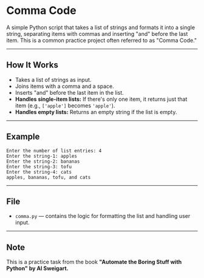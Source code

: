 # Comma Code

A simple Python script that takes a list of strings and formats it into a single string, separating items with commas and inserting "and" before the last item. This is a common practice project often referred to as "Comma Code."

---

## How It Works

- Takes a list of strings as input.
- Joins items with a comma and a space.
- Inserts "and" before the last item in the list.
- **Handles single-item lists:** If there's only one item, it returns just that item (e.g., `['apple']` becomes `'apple'`).
- **Handles empty lists:** Returns an empty string if the list is empty.

---

## Example

```
Enter the number of list entries: 4
Enter the string-1: apples
Enter the string-2: bananas
Enter the string-3: tofu
Enter the string-4: cats
apples, bananas, tofu, and cats
```

---

## File

- `comma.py` — contains the logic for formatting the list and handling user input.

---

## Note

This is a practice task from the book **"Automate the Boring Stuff with Python" by Al Sweigart.**
